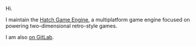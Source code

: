 Hi.  

I maintain the [Hatch Game Engine](https://github.com/HatchGameEngine/HatchGameEngine), a multiplatform game engine focused on powering two-dimensional retro-style games.

I am also [on GitLab](https://gitlab.com/Lactozilla).
